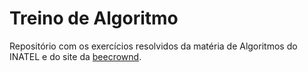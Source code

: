 # Treino de Algoritmo
Repositório com os exercícios resolvidos da matéria de Algoritmos do INATEL e do site da [beecrownd](https://www.beecrowd.com.br/judge/pt/login).

